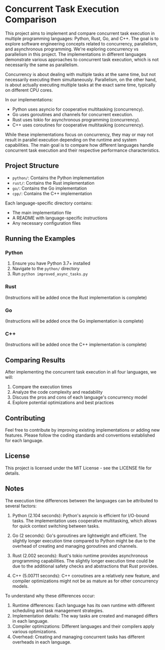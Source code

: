 # Concurrent Task Execution Comparison

This project aims to implement and compare concurrent task execution in multiple programming languages: Python, Rust, Go, and C++. The goal is to explore software engineering concepts related to concurrency, parallelism, and asynchronous programming.
We're exploring concurrency vs parallelism in this project. The implementations in different languages demonstrate various approaches to concurrent task execution, which is not necessarily the same as parallelism.

Concurrency is about dealing with multiple tasks at the same time, but not necessarily executing them simultaneously. Parallelism, on the other hand, is about actually executing multiple tasks at the exact same time, typically on different CPU cores.

In our implementations:
- Python uses asyncio for cooperative multitasking (concurrency).
- Go uses goroutines and channels for concurrent execution.
- Rust uses tokio for asynchronous programming (concurrency).
- C++ uses coroutines for cooperative multitasking (concurrency).

While these implementations focus on concurrency, they may or may not result in parallel execution depending on the runtime and system capabilities. The main goal is to compare how different languages handle concurrent task execution and their respective performance characteristics.

## Project Structure

- `python/`: Contains the Python implementation
- `rust/`: Contains the Rust implementation
- `go/`: Contains the Go implementation
- `cpp/`: Contains the C++ implementation

Each language-specific directory contains:
- The main implementation file
- A README with language-specific instructions
- Any necessary configuration files

## Running the Examples

### Python

1. Ensure you have Python 3.7+ installed
2. Navigate to the `python/` directory
3. Run `python improved_async_tasks.py`

### Rust

(Instructions will be added once the Rust implementation is complete)

### Go

(Instructions will be added once the Go implementation is complete)

### C++

(Instructions will be added once the C++ implementation is complete)

## Comparing Results

After implementing the concurrent task execution in all four languages, we will:

1. Compare the execution times
2. Analyze the code complexity and readability
3. Discuss the pros and cons of each language's concurrency model
4. Explore potential optimizations and best practices

## Contributing

Feel free to contribute by improving existing implementations or adding new features. Please follow the coding standards and conventions established for each language.

## License

This project is licensed under the MIT License - see the LICENSE file for details.

## Notes

The execution time differences between the languages can be attributed to several factors:

1. Python (2.104 seconds):
Python's asyncio is efficient for I/O-bound tasks. The implementation uses cooperative multitasking, which allows for quick context switching between tasks.

2. Go (2 seconds):
Go's goroutines are lightweight and efficient. The slightly longer execution time compared to Python might be due to the overhead of creating and managing goroutines and channels.

3. Rust (2.002 seconds):
Rust's tokio runtime provides asynchronous programming capabilities. The slightly longer execution time could be due to the additional safety checks and abstractions that Rust provides.

4. C++ (5.00711 seconds):
C++ coroutines are a relatively new feature, and compiler optimizations might not be as mature as for other concurrency models.



To understand why these differences occur:

1. Runtime differences: Each language has its own runtime with different scheduling and task management strategies.
2. Implementation details: The way tasks are created and managed differs in each language.
3. Compiler optimizations: Different languages and their compilers apply various optimizations.
4. Overhead: Creating and managing concurrent tasks has different overheads in each language.


